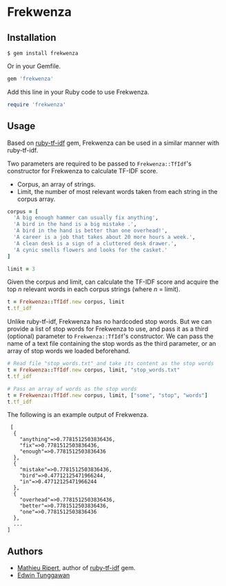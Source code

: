 # Frekwenza

## Installation

```
$ gem install frekwenza
```

Or in your Gemfile.

```rb
gem 'frekwenza'
```

Add this line in your Ruby code to use Frekwenza.

```rb
require 'frekwenza'
```

## Usage

Based on [ruby-tf-idf](https://github.com/mathieuripert/ruby-tf-idf) gem, Frekwenza can be used in a similar manner with ruby-tf-idf.

Two parameters are required to be passed to `Frekwenza::TfIdf`'s constructor for Frekwenza to calculate TF-IDF score.
- Corpus, an array of strings.
- Limit, the number of most relevant words taken from each string in the corpus array.

```rb
corpus = [
  'A big enough hammer can usually fix anything',
  'A bird in the hand is a big mistake .',
  'A bird in the hand is better than one overhead!',
  'A career is a job that takes about 20 more hours a week.',
  'A clean desk is a sign of a cluttered desk drawer.',
  'A cynic smells flowers and looks for the casket.'
]

limit = 3
```

Given the corpus and limit, can calculate the TF-IDF score and acquire the top _n_ relevant words in each corpus strings (where _n_ = limit).

```rb
t = Frekwenza::TfIdf.new corpus, limit
t.tf_idf
```

Unlike ruby-tf-idf, Frekwenza has no hardcoded stop words. But we can provide a list of stop words for Frekwenza to use, and pass it as a third (optional) parameter to `Frekwenza::TfIdf`'s constructor. We can pass the name of a text file containing the stop words as the third parameter, or an array of stop words we loaded beforehand.

```rb
# Read file "stop_words.txt" and take its content as the stop words
t = Frekwenza::TfIdf.new corpus, limit, "stop_words.txt"
t.tf_idf

# Pass an array of words as the stop words
t = Frekwenza::TfIdf.new corpus, limit, ["some", "stop", "words"]
t.tf_idf
```

The following is an example output of Frekwenza.

```
 [
  {
    "anything"=>0.7781512503836436,
    "fix"=>0.7781512503836436,
    "enough"=>0.7781512503836436
  },
  {
    "mistake"=>0.7781512503836436,
    "bird"=>0.47712125471966244,
    "in"=>0.47712125471966244
  },
  {
    "overhead"=>0.7781512503836436,
    "better"=>0.7781512503836436,
    "one"=>0.7781512503836436
  },
  ...
]
```

## Authors

- [Mathieu Ripert](https://github.com/mathieuripert), author of [ruby-tf-idf](https://github.com/mathieuripert/ruby-tf-idf) gem.
- [Edwin Tunggawan](htps://github.com/sdsdkkk)
